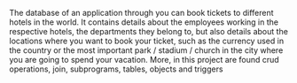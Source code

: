 The database of an application through you can book tickets to different hotels in the world. It contains details about the employees working in the respective hotels, the departments they belong to, but also details about the locations where you want to book your ticket, such as the currency used in the country or the most important park / stadium / church in the city where you are going to spend your vacation. More, in this project are found crud operations, join, subprograms, tables, objects and triggers
